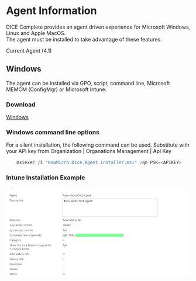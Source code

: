 # Agent Information

DICE Complete provides an agent driven experience for Microsoft Windows, Linux and Apple MacOS.  
The agent must be installed to take advantage of these features.

Current Agent (4.1)

## Windows 
The agent can be installed via GPO, script, command line, Microsoft MEMCM (ConfigMgr) or Microsoft Intune.

### Download
[Windows](https://github.com/Now-Micro/DICE-Docs/raw/main/en/Agents/4.1/NowMicro.Dice.Agent.Installer.msi)

### Windows command line options
For a silent installation, the following command can be used.  Substitute <APIKEY> with your 
API key from Organization | Organations Management | Api Key

```csharp
	msiexec /i "NowMicro.Dice.Agent.Installer.msi" /qn PSK=<APIKEY>
```

### Intune Installation Example
![image](/en/Agents/4.1/MicrosoftIntunePackageSetup.png)
